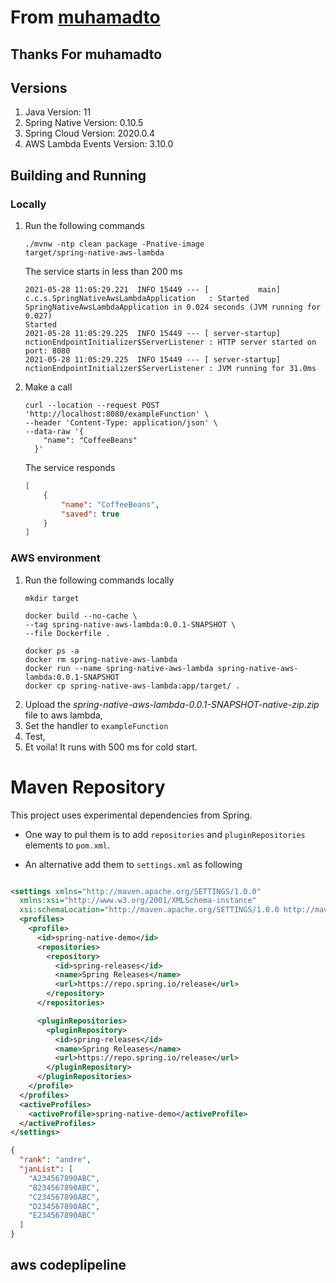 # From [muhamadto](https://github.com/muhamadto/spring-native-aws-lambda)

## Thanks For muhamadto



## Versions
1. Java Version: 11
2. Spring Native Version: 0.10.5
3. Spring Cloud Version: 2020.0.4
4. AWS Lambda Events Version: 3.10.0

## Building and Running

### Locally

1. Run the following commands
    ```shell
    ./mvnw -ntp clean package -Pnative-image
    target/spring-native-aws-lambda
    ```
   The service starts in less than 200 ms
   ```shell
   2021-05-28 11:05:29.221  INFO 15449 --- [           main] c.c.s.SpringNativeAwsLambdaApplication   : Started SpringNativeAwsLambdaApplication in 0.024 seconds (JVM running for 0.027)
   Started
   2021-05-28 11:05:29.225  INFO 15449 --- [ server-startup] nctionEndpointInitializer$ServerListener : HTTP server started on port: 8080
   2021-05-28 11:05:29.225  INFO 15449 --- [ server-startup] nctionEndpointInitializer$ServerListener : JVM running for 31.0ms
   ```
2. Make a call
    ```shell
    curl --location --request POST 'http://localhost:8080/exampleFunction' \
   --header 'Content-Type: application/json' \
   --data-raw '{
        "name": "CoffeeBeans"
      }'
   ```
   The service responds
   ```json
   [
       {
           "name": "CoffeeBeans",
           "saved": true
       }
   ]
   ```

### AWS environment

1. Run the following commands locally
    ```shell
    mkdir target
    
    docker build --no-cache \
   --tag spring-native-aws-lambda:0.0.1-SNAPSHOT \
   --file Dockerfile .

    docker ps -a  
    docker rm spring-native-aws-lambda                                                                                                                                
    docker run --name spring-native-aws-lambda spring-native-aws-lambda:0.0.1-SNAPSHOT                                                            
    docker cp spring-native-aws-lambda:app/target/ .
   ```
2. Upload the *spring-native-aws-lambda-0.0.1-SNAPSHOT-native-zip.zip* file to aws lambda,
3. Set the handler to `exampleFunction`
4. Test,
5. Et voila! It runs with 500 ms for cold start.

# Maven Repository

This project uses experimental dependencies from Spring. 

* One way to pul them is to add `repositories` and `pluginRepositories` elements to `pom.xml`. 

* An alternative add them to `settings.xml` as following

```xml

<settings xmlns="http://maven.apache.org/SETTINGS/1.0.0"
  xmlns:xsi="http://www.w3.org/2001/XMLSchema-instance"
  xsi:schemaLocation="http://maven.apache.org/SETTINGS/1.0.0 http://maven.apache.org/xsd/settings-1.0.0.xsd">
  <profiles>
    <profile>
      <id>spring-native-demo</id>
      <repositories>
        <repository>
          <id>spring-releases</id>
          <name>Spring Releases</name>
          <url>https://repo.spring.io/release</url>
        </repository>
      </repositories>

      <pluginRepositories>
        <pluginRepository>
          <id>spring-releases</id>
          <name>Spring Releases</name>
          <url>https://repo.spring.io/release</url>
        </pluginRepository>
      </pluginRepositories>
    </profile>
  </profiles>
  <activeProfiles>
    <activeProfile>spring-native-demo</activeProfile>
  </activeProfiles>
</settings>
```
```json
{
  "rank": "andre",
  "janList": [
    "A234567890ABC",
    "B234567890ABC",
    "C234567890ABC",
    "D234567890ABC",
    "E234567890ABC"
  ]
}
```
## aws codeplipeline


